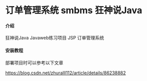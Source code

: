 # 订单管理系统 smbms 狂神说Java

#### 介绍
 狂神说Java  Javaweb练习项目 JSP 订单管理系统



#### 安装教程

部署项目时可以参考以下文章

https://blog.csdn.net/zhuralll112/article/details/86238882
